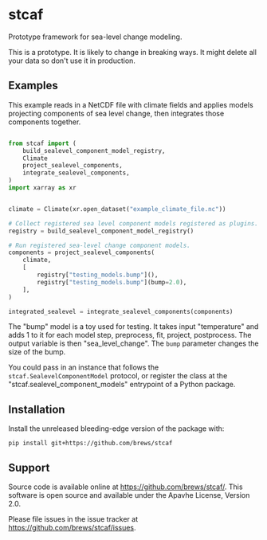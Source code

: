 # stcaf

Prototype framework for sea-level change modeling.

This is a prototype. It is likely to change in breaking ways. It might delete all your data so don't use it in production.

## Examples

This example reads in a NetCDF file with climate fields and applies models projecting components of sea level change, then integrates those components together.

```python

from stcaf import (
    build_sealevel_component_model_registry,
    Climate
    project_sealevel_components,
    integrate_sealevel_components,
)
import xarray as xr


climate = Climate(xr.open_dataset("example_climate_file.nc"))

# Collect registered sea level component models registered as plugins.
registry = build_sealevel_component_model_registry()

# Run registered sea-level change component models.
components = project_sealevel_components(
    climate,
    [
        registry["testing_models.bump"](),
        registry["testing_models.bump"](bump=2.0),
    ],
)

integrated_sealevel = integrate_sealevel_components(components)
```
The "bump" model is a toy used for testing. It takes input "temperature" and adds 1 to it for each model step, preprocess, fit, project, postprocess. The output variable is then "sea_level_change". The `bump` parameter changes the size of the bump.

You could pass in an instance that follows the `stcaf.SealevelComponentModel` protocol, or register the class at the "stcaf.sealevel_component_models" entrypoint of a Python package.

## Installation

Install the unreleased bleeding-edge version of the package with:
```
pip install git+https://github.com/brews/stcaf
```

## Support

Source code is available online at https://github.com/brews/stcaf/. This software is open source and available under the Apavhe License, Version 2.0.

Please file issues in the issue tracker at https://github.com/brews/stcaf/issues.
